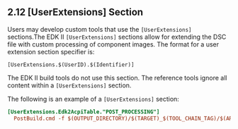 <!--- @file
  2.12 [UserExtensions] Section

  Copyright (c) 2006-2017, Intel Corporation. All rights reserved.<BR>

  Redistribution and use in source (original document form) and 'compiled'
  forms (converted to PDF, epub, HTML and other formats) with or without
  modification, are permitted provided that the following conditions are met:

  1) Redistributions of source code (original document form) must retain the
     above copyright notice, this list of conditions and the following
     disclaimer as the first lines of this file unmodified.

  2) Redistributions in compiled form (transformed to other DTDs, converted to
     PDF, epub, HTML and other formats) must reproduce the above copyright
     notice, this list of conditions and the following disclaimer in the
     documentation and/or other materials provided with the distribution.

  THIS DOCUMENTATION IS PROVIDED BY TIANOCORE PROJECT "AS IS" AND ANY EXPRESS OR
  IMPLIED WARRANTIES, INCLUDING, BUT NOT LIMITED TO, THE IMPLIED WARRANTIES OF
  MERCHANTABILITY AND FITNESS FOR A PARTICULAR PURPOSE ARE DISCLAIMED. IN NO
  EVENT SHALL TIANOCORE PROJECT  BE LIABLE FOR ANY DIRECT, INDIRECT, INCIDENTAL,
  SPECIAL, EXEMPLARY, OR CONSEQUENTIAL DAMAGES (INCLUDING, BUT NOT LIMITED TO,
  PROCUREMENT OF SUBSTITUTE GOODS OR SERVICES; LOSS OF USE, DATA, OR PROFITS;
  OR BUSINESS INTERRUPTION) HOWEVER CAUSED AND ON ANY THEORY OF LIABILITY,
  WHETHER IN CONTRACT, STRICT LIABILITY, OR TORT (INCLUDING NEGLIGENCE OR
  OTHERWISE) ARISING IN ANY WAY OUT OF THE USE OF THIS DOCUMENTATION, EVEN IF
  ADVISED OF THE POSSIBILITY OF SUCH DAMAGE.

-->

## 2.12 [UserExtensions] Section

Users may develop custom tools that use the `[UserExtensions]` sections.The EDK
II `[UserExtensions]` sections allow for extending the DSC file with custom
processing of component images. The format for a user extension section
specifier is:

`[UserExtensions.$(UserID).$(Identifier)]`

The EDK II build tools do not use this section. The reference tools ignore all
content within a `[UserExtensions]` section.

The following is an example of a `[UserExtensions]` section:

```ini
[UserExtensions.Edk2AcpiTable."POST_PROCESSING"]
  PostBuild.cmd -f $(OUTPUT_DIRECTORY)/$(TARGET)_$(TOOL_CHAIN_TAG)/$(ARCH)/FV/*.fd
```
